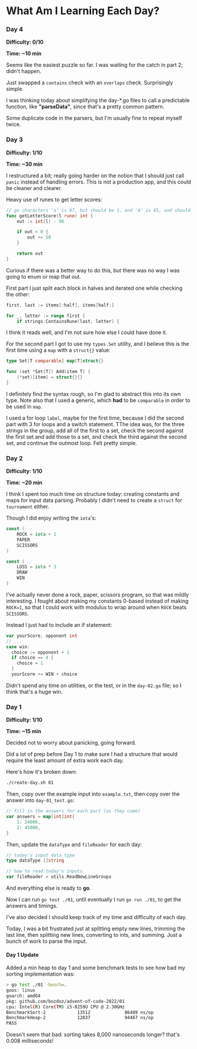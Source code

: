 # What Am I Learning Each Day?

### Day 4

**Difficulty: 0/10**

**Time: ~10 min**

Seems like the easiest puzzle so far.  I was waiting for the catch in part 2; didn't happen.

Just swapped a `contains` check with an `overlaps` check.  Surprisingly simple.

I was thinking today about simplifying the day-*.go files to call a predictable function, like **"parseData"**, since that's a pretty common pattern.

Some duplicate code in the parsers, but I'm usually fine to repeat myself twice.

### Day 3

**Difficulty: 1/10**

**Time: ~30 min**

I restructured a bit; really going harder on the notion that I should just call `panic` instead of handling errors. This is not a production app, and this could be cleaner and clearer.

Heavy use of runes to get letter scores:

```go
// go characters 'a' is 97, but should be 1, and 'A' is 65, and should be 27
func getLetterScore(l rune) int {
	out := int(l) - 96

	if out < 0 {
		out += 58
	}

	return out
}
```

Curious if there was a better way to do this, but there was no way I was going to enum or map that out.

First part I just split each block in halves and iterated one while checking the other:

```go
first, last := items[:half], items[half:]

for _, letter := range first {
	if strings.ContainsRune(last, letter) {
```

I think it reads well, and I'm not sure how else I could have done it.

For the second part I got to use my `types.Set` utility, and I believe this is the first time using a `map` with a `struct{}` value:

```go
type Set[T comparable] map[T]struct{}

func (set *Set[T]) Add(item T) {
	(*set)[item] = struct{}{}
}
```

I definitely find the syntax rough, so I'm glad to abstract this into its own type.  Note also that I used a generic, which **had** to be `comparable` in order to be used in `map`.

I used a for loop `label`, maybe for the first time, because I did the second part with 3 for loops and a switch statement.  TThe idea was, for the three strings in the group, add all of the first to a set, check the second against the first set and add those to a set, and check the third against the second set, and continue the outmost loop.  Felt pretty simple.

### Day 2

**Difficulty: 1/10**

**Time: ~20 min**

I think I spent too much time on structure today: creating constants and maps for input data parsing.  Probably I didn't need to create a `struct` for `tournament` either. 

Though I did enjoy writing the `iota`'s:

```go
const (
	ROCK = iota + 1
	PAPER
	SCISSORS
)

const (
	LOSS = iota * 3
	DRAW
	WIN
)
```

I've actually never done a rock, paper, scissors program, so that was mildly interesting.  I fought about making my constants 0-based instead of making `ROCK=1`, so that I could work with modulus to wrap around when `ROCK` beats `SCISSORS`.

Instead I just had to include an if statement:

```go
var yourScore, opponent int
// ...
case win:
  choice := opponent + 1
  if choice == 4 {
    choice = 1
  }
  yourScore += WIN + choice
```

Didn't spend any time on utilities, or the test, or in the `day-02.go` file; so I think that's a huge win.

### Day 1

**Difficulty: 1/10**

**Time: ~15 min**

Decided not to worry about panicking, going forward.

Did a lot of prep before Day 1 to make sure I had a structure that would require the least amount of extra work each day.

Here's how it's broken down:

```bash
./create-day.sh 01
```

Then, copy over the example input into `example.txt`, then copy over the answer into `day-01_test.go`:

```go
// fill in the answers for each part (as they come)
var answers = map[int]int{
	1: 24000,
	2: 45000,
}
```

Then, update the `dataType` and `fileReader` for each day:

```go
// today's input data type
type dataType []string

// how to read today's inputs
var fileReader = utils.ReadNewLineGroups
```

And everything else is ready to **go**.

Now I can run `go test ./01`, until eventually I run `go run ./01`, to get the answers and timings.

I've also decided I should keep track of my time and difficulty of each day.

Today, I was a bit frustrated just at splitting empty new lines, trimming the last line, then splitting new lines, converting to ints, and summing.  Just a bunch of work to parse the input.

#### Day 1 Update

Added a min heap to day 1 and some benchmark tests to see how bad my sorting implementation was:

```bash
> go test ./01 -bench=.
goos: linux
goarch: amd64
pkg: github.com/bozdoz/advent-of-code-2022/01
cpu: Intel(R) Core(TM) i5-8259U CPU @ 2.30GHz
BenchmarkSort-2            13512             86409 ns/op
BenchmarkHeap-2            12837             94467 ns/op
PASS
```

Doesn't seem that bad: sorting takes 8,000 nanoseconds longer? that's 0.008 milliseconds!